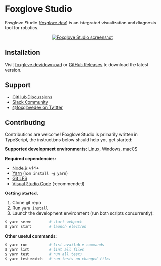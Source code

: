 # Foxglove Studio

Foxglove Studio ([foxglove.dev](https://foxglove.dev)) is an integrated visualization and diagnosis tool for robotics.

<p align="center">
  <a href="https://foxglove.dev"><img alt="Foxglove Studio screenshot" src="/resources/screenshot.jpg"></a>
</p>

## Installation

Visit [foxglove.dev/download](https://foxglove.dev/download) or [GitHub Releases](https://github.com/foxglove/studio/releases) to download the latest version.

## Support

- [GitHub Discussions](https://github.com/foxglove/studio/discussions)
- [Slack Community](https://foxglove.dev/join-slack)
- [@foxglovedev on Twitter](https://twitter.com/foxglovedev)

## Contributing

Contributions are welcome! Foxglove Studio is primarily written in TypeScript, the instructions below should help you get started:

**Supported development environments:** Linux, Windows, macOS

**Required dependencies:**

- [Node.js](https://nodejs.org/en/) v14+
- [Yarn](https://yarnpkg.com/getting-started/install) (`npm install -g yarn`)
- [Git LFS](https://git-lfs.github.com/)
- [Visual Studio Code](https://code.visualstudio.com/) (recommended)

**Getting started:**

1. Clone git repo
1. Run `yarn install`
1. Launch the development environment (run both scripts concurrently):

```sh
$ yarn serve        # start webpack
$ yarn start        # launch electron
```

**Other useful commands:**

```sh
$ yarn run          # list available commands
$ yarn lint         # lint all files
$ yarn test         # run all tests
$ yarn test:watch   # run tests on changed files
```
